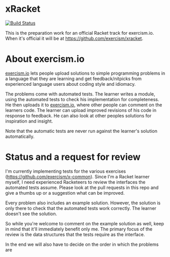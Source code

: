 # xRacket

[![Build Status](https://travis-ci.org/mbertheau/xxracket.svg?branch=master)](https://travis-ci.org/mbertheau/xxracket)

This is the preparation work for an official Racket track for exercism.io. When it's official it
will be at https://github.com/exercism/xracket.

# About exercism.io

[exercism.io](http://exercism.io) lets people upload solutions to simple programming problems in a
language that they are learning and get feedback/nitpicks from experienced language users about
coding style and idiomacy.

The problems come with automated tests. The learner writes a module, using the automated tests to
check his implementation for completeness. He then uploads it to [exercism.io](http://exercism.io),
where other people can comment on the learners code. The learner can upload improved revisions of
his code in response to feedback. He can also look at other peoples solutions for inspiration and
insight.

Note that the automatic tests are never run against the learner's solution automatically.

# Status and a request for review

I'm currently implementing tests for the various exercises (https://github.com/exercism/x-common).
Since I'm a Racket learner myself, I need experienced Racketeers to review the interfaces the
automated tests assume. Please look at the pull requests in this repo and give a thumbs up or a
suggestion what can be improved.

Every problem also includes an example solution. However, the solution is only there to check that
the automated tests work correctly. The learner doesn't see the solution.

So while you're welcome to comment on the example solution as well, keep in mind that it'll
immediately benefit only me. The primary focus of the review is the data structures that the tests
require as the interface.

In the end we will also have to decide on the order in which the problems are 
